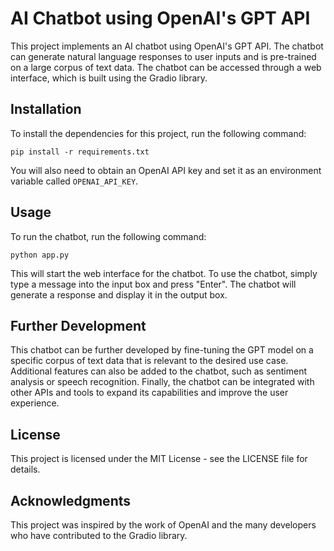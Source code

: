 # AI Chatbot using OpenAI's GPT API

This project implements an AI chatbot using OpenAI's GPT API. The chatbot can generate natural language responses to user inputs and is pre-trained on a large corpus of text data. The chatbot can be accessed through a web interface, which is built using the Gradio library.

## Installation

To install the dependencies for this project, run the following command:

```
pip install -r requirements.txt
```

You will also need to obtain an OpenAI API key and set it as an environment variable called `OPENAI_API_KEY`.

## Usage

To run the chatbot, run the following command:

```
python app.py
```

This will start the web interface for the chatbot. To use the chatbot, simply type a message into the input box and press "Enter". The chatbot will generate a response and display it in the output box.

## Further Development

This chatbot can be further developed by fine-tuning the GPT model on a specific corpus of text data that is relevant to the desired use case. Additional features can also be added to the chatbot, such as sentiment analysis or speech recognition. Finally, the chatbot can be integrated with other APIs and tools to expand its capabilities and improve the user experience.

## License

This project is licensed under the MIT License - see the LICENSE file for details.

## Acknowledgments

This project was inspired by the work of OpenAI and the many developers who have contributed to the Gradio library.
